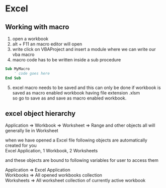 # Excel

## Working with macro
1. open a workbook
2. alt + F11 an macro editor will open 
3. write click on VBAProject and insert a module where we can write our vba macro
4. macro code has to be written inside a sub procedure  
```vb
Sub MyMacro
    ' code goes here
End Sub
```
5. excel macro needs to be saved and this can only be done if workbook is saved as macro enabled workbook
having file extension .xlsm  
so go to save as and save as macro enabled workbook.  

## excel object hierarchy

Application => Workbook => Worksheet => Range and other objects all will generally lie in Worksheet  

when we have opened a Excel file following objects are automatically created for you  
Excel Application, 1 Workbook, 2 Worksheets  

and these objects are bound to following variables for user to access them  

Application => Excel Application  
Workbooks => All opened workbooks collection  
Worksheets => All worksheet collection of currently active workbook  


